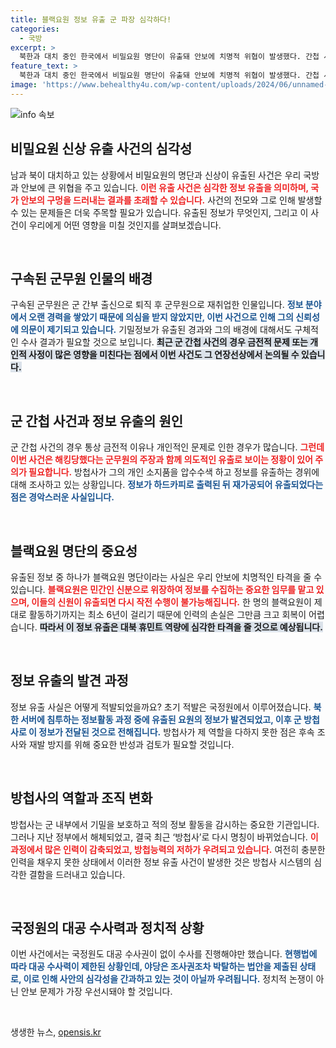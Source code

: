 ```yaml
---
title: 블랙요원 정보 유출 군 파장 심각하다!
categories:
  - 국방
excerpt: >
  북한과 대치 중인 한국에서 비밀요원 명단이 유출돼 안보에 치명적 위협이 발생했다. 간첩 사건 가능성과 내부 정보 유출의 정황이 드러나며, 막대한 외교안보 피해가 우려된다. 클릭해 자세한 내용을 확인하라!
feature_text: >
  북한과 대치 중인 한국에서 비밀요원 명단이 유출돼 안보에 치명적 위협이 발생했다. 간첩 사건 가능성과 내부 정보 유출의 정황이 드러나며, 막대한 외교안보 피해가 우려된다. 클릭해 자세한 내용을 확인하라!
image: 'https://www.behealthy4u.com/wp-content/uploads/2024/06/unnamed-file.png'
---
```


<p><img src="https://www.behealthy4u.com/wp-content/uploads/2024/06/unnamed-file.png" alt="info 속보" /></p>

<h2 data-ke-size="size26">비밀요원 신상 유출 사건의 심각성</h2>

<p data-ke-size="size16">남과 북이 대치하고 있는 상황에서 비밀요원의 명단과 신상이 유출된 사건은 우리 국방과 안보에 큰 위협을 주고 있습니다. <b><span style="color: #ee2323;">이런 유출 사건은 심각한 정보 유출을 의미하며, 국가 안보의 구멍을 드러내는 결과를 초래할 수 있습니다.</span></b> 사건의 전모와 그로 인해 발생할 수 있는 문제들은 더욱 주목할 필요가 있습니다. 유출된 정보가 무엇인지, 그리고 이 사건이 우리에게 어떤 영향을 미칠 것인지를 살펴보겠습니다.</p>

<p data-ke-size="size16">&nbsp;</p>

<h2 data-ke-size="size26">구속된 군무원 인물의 배경</h2>

<p data-ke-size="size16">구속된 군무원은 군 간부 출신으로 퇴직 후 군무원으로 재취업한 인물입니다. <b><span style="color: #1a5490;">정보 분야에서 오랜 경력을 쌓았기 때문에 의심을 받지 않았지만, 이번 사건으로 인해 그의 신뢰성에 의문이 제기되고 있습니다.</span></b> 기밀정보가 유출된 경과와 그의 배경에 대해서도 구체적인 수사 결과가 필요할 것으로 보입니다. <b><span style="background-color: #21538527;">최근 군 간첩 사건의 경우 금전적 문제 또는 개인적 사정이 많은 영향을 미친다는 점에서 이번 사건도 그 연장선상에서 논의될 수 있습니다.</span></b></p>

<p data-ke-size="size16">&nbsp;</p>

<h2 data-ke-size="size26">군 간첩 사건과 정보 유출의 원인</h2>

<p data-ke-size="size16">군 간첩 사건의 경우 통상 금전적 이유나 개인적인 문제로 인한 경우가 많습니다. <b><span style="color: #ee2323;">그런데 이번 사건은 해킹당했다는 군무원의 주장과 함께 의도적인 유출로 보이는 정황이 있어 주의가 필요합니다.</span></b> 방첩사가 그의 개인 소지품을 압수수색 하고 정보를 유출하는 경위에 대해 조사하고 있는 상황입니다. <b><span style="color: #1a5490;">정보가 하드카피로 출력된 뒤 재가공되어 유출되었다는 점은 경악스러운 사실입니다.</span></b></p>

<p data-ke-size="size16">&nbsp;</p>

<h2 data-ke-size="size26">블랙요원 명단의 중요성</h2>

<p data-ke-size="size16">유출된 정보 중 하나가 블랙요원 명단이라는 사실은 우리 안보에 치명적인 타격을 줄 수 있습니다. <b><span style="color: #ee2323;">블랙요원은 민간인 신분으로 위장하여 정보를 수집하는 중요한 임무를 맡고 있으며, 이들의 신원이 유출되면 다시 작전 수행이 불가능해집니다.</span></b> 한 명의 블랙요원이 제대로 활동하기까지는 최소 6년이 걸리기 때문에 인력의 손실은 그만큼 크고 회복이 어렵습니다. <b><span style="background-color: #21538527;">따라서 이 정보 유출은 대북 휴민트 역량에 심각한 타격을 줄 것으로 예상됩니다.</span></b></p>

<p data-ke-size="size16">&nbsp;</p>

<h2 data-ke-size="size26">정보 유출의 발견 과정</h2>

<p data-ke-size="size16">정보 유출 사실은 어떻게 적발되었을까요? 초기 적발은 국정원에서 이루어졌습니다. <b><span style="color: #1a5490;">북한 서버에 침투하는 정보활동 과정 중에 유출된 요원의 정보가 발견되었고, 이후 군 방첩사로 이 정보가 전달된 것으로 전해집니다.</span></b> 방첩사가 제 역할을 다하지 못한 점은 후속 조사와 재발 방지를 위해 중요한 반성과 검토가 필요할 것입니다.</p>

<p data-ke-size="size16">&nbsp;</p>

<h2 data-ke-size="size26">방첩사의 역할과 조직 변화</h2>

<p data-ke-size="size16">방첩사는 군 내부에서 기밀을 보호하고 적의 정보 활동을 감시하는 중요한 기관입니다. 그러나 지난 정부에서 해체되었고, 결국 최근 ‘방첩사’로 다시 명칭이 바뀌었습니다. <b><span style="color: #ee2323;">이 과정에서 많은 인력이 감축되었고, 방첩능력의 저하가 우려되고 있습니다.</span></b> 여전히 충분한 인력을 채우지 못한 상태에서 이러한 정보 유출 사건이 발생한 것은 방첩사 시스템의 심각한 결함을 드러내고 있습니다.</p>

<p data-ke-size="size16">&nbsp;</p>

<h2 data-ke-size="size26">국정원의 대공 수사력과 정치적 상황</h2>

<p data-ke-size="size16">이번 사건에서는 국정원도 대공 수사권이 없이 수사를 진행해야만 했습니다. <b><span style="color: #1a5490;">현행법에 따라 대공 수사력이 제한된 상황인데, 야당은 조사권조차 박탈하는 법안을 제출된 상태로, 이로 인해 사안의 심각성을 간과하고 있는 것이 아닐까 우려됩니다.</span></b> 정치적 논쟁이 아닌 안보 문제가 가장 우선시돼야 할 것입니다.</p>

<p data-ke-size="size16">&nbsp;</p>
생생한 뉴스, <a href="https://opensis.kr" rel="dofollow">opensis.kr</a>


